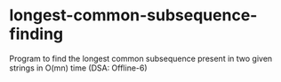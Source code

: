 # longest-common-subsequence-finding
Program to find the longest common subsequence present in two given strings in O(mn) time (DSA: Offline-6)
